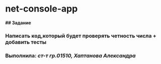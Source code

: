 # net-console-app
**## Задание**
### Написать код,который будет проверять четность числа + добавить тесты

### Выполнила: _ст-т гр.01510, Хаптанова Александра_
